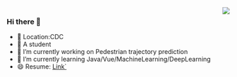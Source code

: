 <img align="right" src="https://github-readme-stats.vercel.app/api?username=SaoDiSengA&show_icons=true&icon_color=CE1D2D&text_color=718096&bg_color=ffffff&hide_title=true" />





### Hi there 👋
- 🤔 Location:CDC
- 💬 A student
- 🔭 I’m currently working on Pedestrian trajectory prediction
- 🌱 I’m currently learning Java/Vue/MachineLearning/DeepLearning
- 😄 Resume: <a href="https://saodisenga.github.io/index/" target="_blank">Link`</a>
<!-- - ⚡ Fun fact: ... -->
<!-- - 👯 I’m studying at TYUT -->
<!-- - 📫 How to reach me: ... -->

